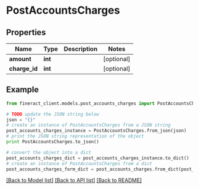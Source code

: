 # PostAccountsCharges


## Properties

Name | Type | Description | Notes
------------ | ------------- | ------------- | -------------
**amount** | **int** |  | [optional] 
**charge_id** | **int** |  | [optional] 

## Example

```python
from fineract_client.models.post_accounts_charges import PostAccountsCharges

# TODO update the JSON string below
json = "{}"
# create an instance of PostAccountsCharges from a JSON string
post_accounts_charges_instance = PostAccountsCharges.from_json(json)
# print the JSON string representation of the object
print PostAccountsCharges.to_json()

# convert the object into a dict
post_accounts_charges_dict = post_accounts_charges_instance.to_dict()
# create an instance of PostAccountsCharges from a dict
post_accounts_charges_form_dict = post_accounts_charges.from_dict(post_accounts_charges_dict)
```
[[Back to Model list]](../README.md#documentation-for-models) [[Back to API list]](../README.md#documentation-for-api-endpoints) [[Back to README]](../README.md)


